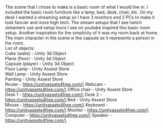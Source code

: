 The scene that I chose to make is a basic room of what I would live in. I included the basic room furniture like a lamp, bed, desk, chair, etc. On my desk I wanted a streaming setup so I have 3 monitors and 2 PCs to make it look fancier and more high tech. The stream setups that I see twitch streamers use and setup tours I see on youtube inspired this basic room setup. Another inspiration for the simplicity of it was my room back at home. The main character in the scene is the capsule as it represents a person in the room. \
List of objects:\
  Cube (walls) - Unity 3d Object\
  Plane (floor) - Unity 3d Object\
  Capsule (player) - Unity 3d Object\
  Floor Lamp - Unity Assest Store\
  Wall Lamp - Unity Assest Store\
  Painting - Unity Assest Store\
  Router - https://unityassets4free.com/\
  Webcam - https://unityassets4free.com/\
  Office chair - Unity Assest Store\
  Desk 1 - https://unityassets4free.com/\
  Desk 2 -https://unityassets4free.com/\
  Bed - Unity Assest Store\
  Mouse - https://unityassets4free.com/\
  Keyboard - https://unityassets4free.com/\
  Monitor - https://unityassets4free.com/\
  Computer - https://unityassets4free.com/\
  Speaker - https://unityassets4free.com/\
  
  
